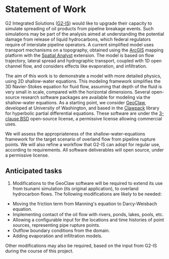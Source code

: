# Statement of Work

G2 Integrated Solutions ([G2-IS](https://g2-is.com)) would like to upgrade their capacity to simulate spreading of oil products from pipeline breakage events.
Such simulations may be part of the analysis aimed at understanding the potential damage from release of liquid hydrocarbons, 
which federal regulators require of interstate pipeline operators. 
A current simplified model uses transport mechanisms on a topography, obtained using the 
[ArcGIS](https://www.esri.com/en-us/arcgis/about-arcgis/overview) mapping platform with the 
[Spatial Analyst](http://www.esri.com/software/arcgis/extensions/spatialanalyst) extension.
The model is based on flow trajectory, lateral spread and hydrographic transport, 
coupled with 1D open channel flow, and considers effects like evaporation, and infiltration.

The aim of this work is to demonstrate a model with more detailed physics, using 2D shallow-water equations.
This modeling framework simplifies the 3D Navier-Stokes equation for fluid flow, 
assuming that depth of the fluid is very small in scale, compared with the horizontal dimensions.
Several open-source research software packages are available for modeling via the shallow-water equations.
As a starting point, we consider [GeoClaw](http://depts.washington.edu/clawpack/geoclaw/), developed at University of Washington, 
and based in the [Clawpack](http://www.clawpack.org) library for hyperbolic partial differential equations.
These software are under the [3-clause BSD](https://opensource.org/licenses/BSD-3-Clause) open-source license,
a permissive license allowing commercial uses.

We will assess the appropriateness of the shallow-water-equations framework for the target scenario of overland flow
from pipeline rupture points. We will also refine a workflow that G2-IS can adopt for regular use, according to requirements.
All software deliverables will open source, under a permissive license.

## Anticipated tasks

1. Modifications to the GeoClaw software will be required to extend its use from tsunami simulation (its original application),
to overland hydrocarbon flows. The following modifications are likely to be needed:
  * Moving the friction term from Manning's equation to Darcy-Weisbach equation.
  * Implementing contact of the oil flow with rivers, ponds, lakes, pools, etc.
  * Allowing a configurable input for the locations and time histories of point sources, representing pipe rupture points.
  * Outflow boundary conditions from the domain.
  * Adding evaporation and infiltration models.
  
  Other modifications may also be required, based on the input from G2-IS during the course of this project.
